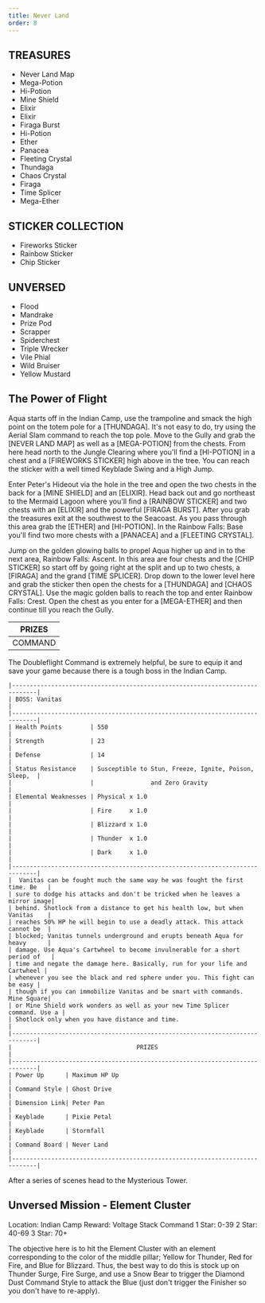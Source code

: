 ```yaml
---
title: Never Land
order: 8
---
```



##         TREASURES ##

*  Never Land Map
*  Mega-Potion
*  Hi-Potion
*  Mine Shield
*  Elixir
*  Elixir
*  Firaga Burst
*  Hi-Potion
*  Ether
*  Panacea
*  Fleeting Crystal
*  Thundaga
*  Chaos Crystal
*  Firaga
*  Time Splicer
*  Mega-Ether

##         STICKER COLLECTION ##

*  Fireworks Sticker
*  Rainbow Sticker
*  Chip Sticker

##         UNVERSED ##

* Flood
* Mandrake
* Prize Pod
* Scrapper
* Spiderchest
* Triple Wrecker
* Vile Phial
* Wild Bruiser
* Yellow Mustard

## The Power of Flight ##

Aqua starts off in the Indian Camp, use the trampoline and smack the high
point on the totem pole for a [THUNDAGA]. It's not easy to do, try using the
Aerial Slam command to reach the top pole. Move to the Gully and grab the
[NEVER LAND MAP] as well as a [MEGA-POTION] from the chests. From here head
north to the Jungle Clearing where you'll find a [HI-POTION] in a chest and
a [FIREWORKS STICKER] high above in the tree. You can reach the sticker with a
well timed Keyblade Swing and a High Jump.

Enter Peter's Hideout via the hole in the tree and open the two chests in the
back for a [MINE SHIELD] and an [ELIXIR]. Head back out and go northeast to the
Mermaid Lagoon where you'll find a [RAINBOW STICKER] and two chests with an
[ELIXIR] and the powerful [FIRAGA BURST]. After you grab the treasures exit at
the southwest to the Seacoast. As you pass through this area grab the [ETHER]
and [HI-POTION]. In the Rainbow Falls: Base you'll find two more chests with a
[PANACEA] and a [FLEETING CRYSTAL].

Jump on the golden glowing balls to propel Aqua higher up and in to the next
area, Rainbow Falls: Ascent. In this area are four chests and the [CHIP STICKER]
so start off by going right at the split and up to two chests, a [FIRAGA] and
the grand [TIME SPLICER]. Drop down to the lower level here and grab the sticker
then open the chests for a [THUNDAGA] and [CHAOS CRYSTAL]. Use the magic golden
balls to reach the top and enter Rainbow Falls: Crest. Open the chest as you
enter for a [MEGA-ETHER] and then continue till you reach the Gully.


|                     PRIZES                    |
|-----------------------------------------------|
| COMMAND        | Doubleflight                 |


The Doubleflight Command is extremely helpful, be sure to equip it and save
your game because there is a tough boss in the Indian Camp.
```
|-----------------------------------------------------------------------------|
| BOSS: Vanitas                                                               |
|-----------------------------------------------------------------------------|
| Health Points        | 550                                                  |
| Strength             | 23                                                   |
| Defense              | 14                                                   |
| Status Resistance    | Susceptible to Stun, Freeze, Ignite, Poison, Sleep,  |
|                      |                and Zero Gravity                      |
| Elemental Weaknesses | Physical x 1.0                                       |
|                      | Fire     x 1.0                                       |
|                      | Blizzard x 1.0                                       |
|                      | Thunder  x 1.0                                       |
|                      | Dark     x 1.0                                       |
|-----------------------------------------------------------------------------|
|  Vanitas can be fought much the same way he was fought the first time. Be   |
| sure to dodge his attacks and don't be tricked when he leaves a mirror image|
| behind. Shotlock from a distance to get his health low, but when Vanitas    |
| reaches 50% HP he will begin to use a deadly attack. This attack cannot be  |
| blocked; Vanitas tunnels underground and erupts beneath Aqua for heavy      |
| damage. Use Aqua's Cartwheel to become invulnerable for a short period of   |
| time and negate the damage here. Basically, run for your life and Cartwheel |
| whenever you see the black and red sphere under you. This fight can be easy |
| though if you can immobilize Vanitas and be smart with commands. Mine Square|
| or Mine Shield work wonders as well as your new Time Splicer command. Use a |
| Shotlock only when you have distance and time.                              |
|-----------------------------------------------------------------------------|
|                                   PRIZES                                    |
|-----------------------------------------------------------------------------|
| Power Up      | Maximum HP Up                                               |
| Command Style | Ghost Drive                                                 |
| Dimension Link| Peter Pan                                                   |
| Keyblade      | Pixie Petal                                                 |
| Keyblade      | Stormfall                                                   |
| Command Board | Never Land                                                  |
|-----------------------------------------------------------------------------|
```
After a series of scenes head to the Mysterious Tower.

## Unversed Mission - Element Cluster ##

Location: Indian Camp
Reward: Voltage Stack Command
1 Star: 0-39
2 Star: 40-69
3 Star: 70+

The objective here is to hit the Element Cluster with an element corresponding
to the color of the middle pillar; Yellow for Thunder, Red for Fire, and Blue
for Blizzard. Thus, the best way to do this is stock up on Thunder Surge, Fire
Surge, and use a Snow Bear to trigger the Diamond Dust Command Style to attack
the Blue (just don't trigger the Finisher so you don't have to re-apply).


